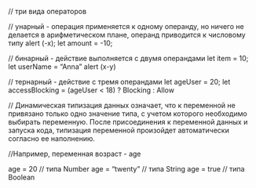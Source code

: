 // три вида операторов

// унарный - операция применяется к одному операнду, но ничего не делается в арифметическом плане, операнд приводится к числовому типу
alert  (-x);
let amount = -10;

// бинарный - действие выполняется с двумя операндами
let item = 10;
let userName = “Anna” 
alert (x-y)

// тернарный - действие с тремя операндами
let ageUser = 20;
let accessВlocking = (ageUser < 18) ? Blocking : Allow

// Динамическая типизация данных означает, что к переменной не привязано только одно значение типа, с учетом которого необходимо выбирать переменную. После присоединения к переменной данных и запуска кода, типизация переменной произойдет автоматически согласно ее наполнению.

//Например, переменная возраст - age

age = 20 // типа Number
age = “twenty” // типа String
age = true // типа Boolean
